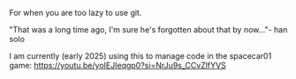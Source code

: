 For when you are too lazy to use git.

"That was a long time ago, I'm sure he's forgotten about that by now..."- han solo

I am currently (early 2025) using this to manage code in the spacecar01 game:
https://youtu.be/yoIEJIeqgp0?si=NrJu9s_CCvZlfYVS
